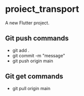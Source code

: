 # proiect_transport

A new Flutter project.

## Git push commands 
- git add .
- git commit -m "message"
- git push origin main

## Git get commands
- git pull origin main
